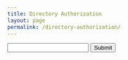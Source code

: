 ```yaml
---
title: Directory Authorization
layout: page
permalink: /directory-authorization/
---
```


<script>
    function requestAuth() {
        event.preventDefault();
        slug = $("#slug").val();

        function preauthorize(slug, callback) {
                var data= {
                    'slug' : slug
                }

                $.ajax({
                    type: "GET",
                    url: "http://nbdirectory.site/authorize",
                    data: data,
                    crossDomain: true,
                });

                callback(slug);
            }

        function authorization_redirect(slug) {
               url = "https://" + slug + ".nationbuilder.com/oauth/authorize?response_type=code&client_id=725cf9d4f9380b5d8946b238fb8d2f1f10c151b86dee199913ade8521679e2f6&redirect_uri=https%3A%2F%2Fwww.nbdirectory.site%2Fauthenticate";
               window.location.href = url;
        }

        preauthorize(slug, authorization_redirect());
    }
</script>

<form id="auth-form" class="clickable" onsubmit="requestAuth()">
    <input id='slug' type='text' name='nation_slug' label='Nation Slug'>
    <input id='submit' type='submit' value='Submit'>
</form>